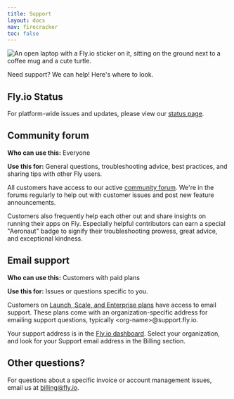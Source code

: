```yaml
---
title: Support
layout: docs
nav: firecracker
toc: false
---
```


<img src="/static/images/support.webp" srcset="/static/images/support@2x.webp 2x" alt="An open laptop with a Fly.io sticker on it, sitting on the ground next to a coffee mug and a cute turtle.">

Need support? We can help! Here's where to look.

## Fly.io Status 
For platform-wide issues and updates, please view our [status page](https://status.flyio.net/).

## Community forum 
**Who can use this:** Everyone

**Use this for:** General questions, troubleshooting advice, best practices, and sharing tips with other Fly users.

All customers have access to our active [community forum](https://community.fly.io). We&#39;re in the forums regularly to help out with customer issues and post new feature announcements.

Customers also frequently help each other out and share insights on running their apps on Fly.  Especially helpful contributors can earn a special &quot;Aeronaut&quot; badge to signify their troubleshooting prowess, great advice, and exceptional kindness.

## Email support
**Who can use this:** Customers with paid plans

**Use this for:**  Issues or questions specific to you.

Customers on [Launch, Scale, and Enterprise plans](https://fly.io/plans) have access to email support. These plans come with an organization-specific address for emailing support questions, typically &lt;org-name&gt;@support.fly.io.

Your support address is in the [Fly.io dashboard](https://fly.io/dashboard). Select your organization, and look for your Support email address in the Billing section.

## Other questions?
For questions about a specific invoice or  account management issues, email us at [billing@fly.io](mailto:billing@fly.io).
